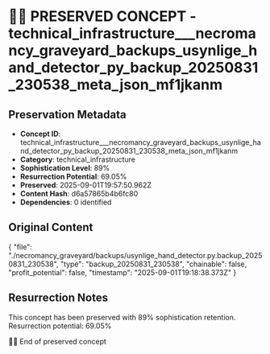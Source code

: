 # 🏴‍☠️ PRESERVED CONCEPT - technical_infrastructure___necromancy_graveyard_backups_usynlige_hand_detector_py_backup_20250831_230538_meta_json_mf1jkanm

## Preservation Metadata
- **Concept ID**: technical_infrastructure___necromancy_graveyard_backups_usynlige_hand_detector_py_backup_20250831_230538_meta_json_mf1jkanm
- **Category**: technical_infrastructure
- **Sophistication Level**: 89%
- **Resurrection Potential**: 69.05%
- **Preserved**: 2025-09-01T19:57:50.962Z
- **Content Hash**: d6a57865b4b6fc80
- **Dependencies**: 0 identified

## Original Content

{
  "file": "./necromancy_graveyard/backups/usynlige_hand_detector.py.backup_20250831_230538",
  "type": "backup_20250831_230538",
  "chainable": false,
  "profit_potential": false,
  "timestamp": "2025-09-01T19:18:38.373Z"
}

## Resurrection Notes
This concept has been preserved with 89% sophistication retention.
Resurrection potential: 69.05%

🏴‍☠️ End of preserved concept
